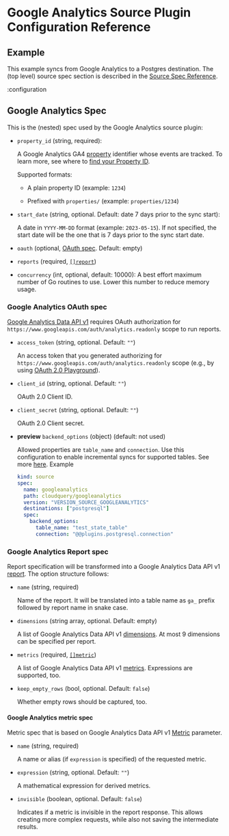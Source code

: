 # Google Analytics Source Plugin Configuration Reference

## Example

This example syncs from Google Analytics to a Postgres destination.
The (top level) source spec section is described in the [Source Spec Reference](/docs/reference/source-spec).

:configuration

## Google Analytics Spec

This is the (nested) spec used by the Google Analytics source plugin:

- `property_id` (string, required):

  A Google Analytics GA4 [property](https://support.google.com/analytics/answer/9304153#property) identifier whose events are tracked.
  To learn more, see where to [find your Property ID](https://developers.google.com/analytics/devguides/reporting/data/v1/property-id).

  Supported formats:

  - A plain property ID (example: `1234`)

  - Prefixed with `properties/` (example: `properties/1234`)

- `start_date` (string, optional. Default: date 7 days prior to the sync start):

  A date in `YYYY-MM-DD` format (example: `2023-05-15`).
  If not specified, the start date will be the one that is 7 days prior to the sync start date.

- `oauth` (optional, [OAuth spec](#google-analytics-oauth-spec). Default: empty)

- `reports` (required, [`[]report`](#google-analytics-report-spec))

- `concurrency` (int, optional, default: 10000):
  A best effort maximum number of Go routines to use. Lower this number to reduce memory usage.

### Google Analytics OAuth spec

[Google Analytics Data API v1](https://developers.google.com/analytics/devguides/reporting/data/v1)
requires OAuth authorization for `https://www.googleapis.com/auth/analytics.readonly` scope to run reports.

- `access_token` (string, optional. Default: `""`)

  An access token that you generated authorizing for `https://www.googleapis.com/auth/analytics.readonly` scope
  (e.g., by using [OAuth 2.0 Playground](https://developers.google.com/oauthplayground/)).

- `client_id` (string, optional. Default: `""`)

  OAuth 2.0 Client ID.

- `client_secret` (string, optional. Default: `""`)

  OAuth 2.0 Client secret.

- **preview** `backend_options` (object) (default: not used)

  Allowed properties are `table_name` and `connection`. Use this configuration to enable incremental syncs for supported tables. See more [here](/blog/proto-v3#unified-protocol).
  Example

  ```yaml
  kind: source
  spec:
    name: googleanalytics
    path: cloudquery/googleanalytics
    version: "VERSION_SOURCE_GOOGLEANALYTICS"
    destinations: ["postgresql"]
    spec:
      backend_options:
        table_name: "test_state_table"
        connection: "@@plugins.postgresql.connection"
  ```

### Google Analytics Report spec

Report specification will be transformed into a Google Analytics Data API v1
[report](https://developers.google.com/analytics/devguides/reporting/data/v1/basics#reports).
The option structure follows:

- `name` (string, required)

  Name of the report. It will be translated into a table name as `ga_` prefix followed by report name in snake case.

- `dimensions` (string array, optional. Default: empty)

  A list of Google Analytics Data API v1 [dimensions](https://developers.google.com/analytics/devguides/reporting/data/v1/api-schema#dimensions).
  At most 9 dimensions can be specified per report.

- `metrics` (required, [`[]metric`](#google-analytics-metric-spec))

  A list of Google Analytics Data API v1 [metrics](https://developers.google.com/analytics/devguides/reporting/data/v1/api-schema#metrics).
  Expressions are supported, too.

- `keep_empty_rows` (bool, optional. Default: `false`)

  Whether empty rows should be captured, too.

#### Google Analytics metric spec

Metric spec that is based on Google Analytics Data API v1
[Metric](https://developers.google.com/analytics/devguides/reporting/data/v1/rest/v1beta/Metric) parameter.

- `name` (string, required)

  A name or alias (if `expression` is specified) of the requested metric.

- `expression` (string, optional. Default: `""`)

  A mathematical expression for derived metrics.

- `invisible` (boolean, optional. Default: `false`)

  Indicates if a metric is invisible in the report response.
  This allows creating more complex requests, while also not saving the intermediate results.
